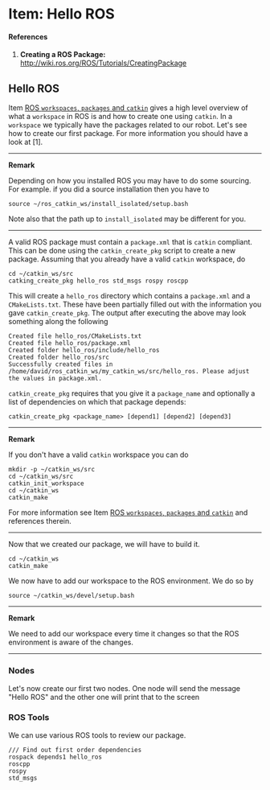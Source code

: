 # Item: Hello ROS

#### References

1. **Creating a ROS Package:** http://wiki.ros.org/ROS/Tutorials/CreatingPackage


## Hello ROS

Item <a href="ros_create_workspace.md">ROS ```workspaces```, ```packages``` and ```catkin```</a> gives a high level overview of what a ```workspace``` in ROS
is and how to create one using ```catkin```. In a ```workspace``` we typically have the packages related to our robot. Let's see how to 
create our first package. For more information you should have a look at [1].


---

**Remark**

Depending on how you installed ROS you may have to do some sourcing. For example. if you did a source installation then
you have to 

```
source ~/ros_catkin_ws/install_isolated/setup.bash
```

Note also that the path up to ```install_isolated``` may be different for you.

---

A valid ROS package must contain a ```package.xml``` that is ```catkin``` compliant.  This can be done using the ```catkin_create_pkg``` script to create a new package.
Assuming that you already have a valid ```catkin``` workspace, do


```
cd ~/catkin_ws/src
catking_create_pkg hello_ros std_msgs rospy roscpp

```

This will create a ```hello_ros``` directory which contains a ```package.xml``` and a ```CMakeLists.txt```.
These have been partially filled out with the information you gave ```catkin_create_pkg```.
The output after executing the above may look something along the following

```
Created file hello_ros/CMakeLists.txt
Created file hello_ros/package.xml
Created folder hello_ros/include/hello_ros
Created folder hello_ros/src
Successfully created files in /home/david/ros_catkin_ws/my_catkin_ws/src/hello_ros. Please adjust the values in package.xml.

```



```catkin_create_pkg``` requires that you give it a ```package_name``` and optionally a list of dependencies on which that package depends: 

```
catkin_create_pkg <package_name> [depend1] [depend2] [depend3]
```


---

**Remark**

If you don't have a valid ```catkin``` workspace you can do

```
mkdir -p ~/catkin_ws/src
cd ~/catkin_ws/src
catkin_init_workspace
cd ~/catkin_ws 
catkin_make
```

For more information see Item <a href="ros_create_workspace.md">ROS ```workspaces```, ```packages``` and ```catkin```</a> and references therein.

--- 



Now that we created our package, we will have to build it.

```
cd ~/catkin_ws
catkin_make

```

We now have to add our workspace to the ROS environment. We do so by

```
source ~/catkin_ws/devel/setup.bash
```

---

**Remark**

We need to add our workspace every time it changes so that the ROS environment is aware of the changes.

---


### Nodes

Let's now create our first two nodes. One node will send the message "Hello ROS" and the other one will print that to the screen

### ROS Tools

We can use various ROS tools to review our package.


```
/// Find out first order dependencies
rospack depends1 hello_ros
roscpp
rospy
std_msgs

```


